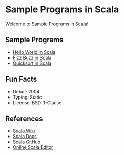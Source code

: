 # Sample Programs in Scala

Welcome to Sample Programs in Scala!

## Sample Programs

- [Hello World in Scala][1]
- [Fizz Buzz in Scala][2]
- [Quicksort in Scala](https://github.com/TheRenegadeCoder/sample-programs/issues/1034)

## Fun Facts

- Debut: 2004
- Typing: Static
- License: BSD 3-Clause

## References

- [Scala Wiki][3]
- [Scala Docs][4]
- [Scala GitHub][5]
- [Online Scala Editor][6]

[1]: https://therenegadecoder.com/code/hello-world-in-scala
[2]: https://github.com/TheRenegadeCoder/sample-programs/issues/521
[3]: https://en.wikipedia.org/wiki/Scala_(programming_language)
[4]: https://www.scala-lang.org
[5]: https://github.com/scala/scala
[6]: https://scastie.scala-lang.org
